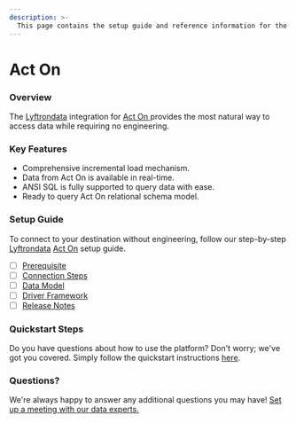 ```yaml
---
description: >-
  This page contains the setup guide and reference information for the Act On source connector.
---
```


# Act On

### Overview

The [Lyftrondata](https://www.lyftrondata.com/) integration for [Act On](https://www.lyftrondata.com/integration/act-on/)[ ](https://www.lyftrondata.com/integration/act-on/)provides the most natural way to access data while requiring no engineering.

### Key Features

* Comprehensive incremental load mechanism.
* Data from Act On is available in real-time.&#x20;
* ANSI SQL is fully supported to query data with ease.
* Ready to query Act On relational schema model.

### Setup Guide

To connect to your destination without engineering, follow our step-by-step [Lyftrondata](https://www.lyftrondata.com/)  [Act On](https://www.lyftrondata.com/integration/act-on/) setup guide.

* [ ] [Prerequisite](../../marketing-analytics/act-on/prerequisite.md)
* [ ] [Connection Steps](../../marketing-analytics/act-on/connection-steps.md)
* [ ] [Data Model](../../marketing-analytics/act-on/data-model/)
* [ ] [Driver Framework](../../marketing-analytics/act-on/driver-framework/)
* [ ] [Release Notes](../../marketing-analytics/act-on/release-notes.md)

### Quickstart Steps

Do you have questions about how to use the platform? Don't worry; we've got you covered. Simply follow the quickstart instructions [here](../../../quickstart-steps.md).

### Questions? <a href="#questions" id="questions"></a>

We're always happy to answer any additional questions you may have! [Set up a meeting with our data experts.](https://www.lyftrondata.com/book-a-meeting/)


